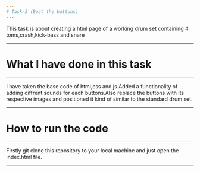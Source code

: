 ```yaml
---
# Task-3 (Beat the buttons)
---
```


This task is about creating a html page of a working drum set containing 4 toms,crash,kick-bass and snare

---
# What I have done in this task
---

I have taken the base code of html,css and js.Added a functionality of adding diffrent sounds for each buttons.Also replace the buttons with its respective images and positioned it kind of similar to the standard drum set.

---
# How to run the code
---

Firstly git clone this repository to your local machine and just open the index.html file.

---
